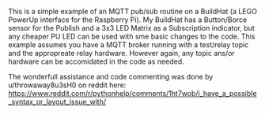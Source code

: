 This is a simple example of an MQTT pub/sub routine on a BuildHat (a LEGO PowerUp interface for the Raspberry Pi).
My BuildHat has a Button/Borce sensor for the Publish and a 3x3 LED Matrix as a Subscription indicator, but any cheaper PU LED can be used with sme basic changes to the code.
This example assumes you have a MQTT broker running with a test/relay topic and the appropreate relay hardware.  However again, any topic ans/or hardware can be accomidated in the code as needed.

The wonderfull assistance and code commenting was done by u/throwaway8u3sH0 on reddit here: https://www.reddit.com/r/pythonhelp/comments/1ht7wob/i_have_a_possible_syntax_or_layout_issue_with/
